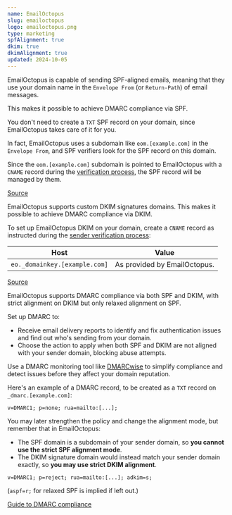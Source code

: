 ```yaml
---
name: EmailOctopus
slug: emailoctopus
logo: emailoctopus.png
type: marketing
spfAlignment: true
dkim: true
dkimAlignment: true
updated: 2024-10-05
---
```


<script>
  import DotsBadge from '$lib/mdsvex/dots-badge.svelte';
</script>

<Block title="SPF">

EmailOctopus is capable of sending SPF-aligned emails, meaning that they use your domain name in the `Envelope From` (or `Return-Path`) of email messages.

This makes it possible to achieve DMARC compliance via SPF.

You don't need to create a `TXT` SPF record on your domain, since EmailOctopus takes care of it for you.

In fact, EmailOctopus uses a subdomain like `eom.[example.com]` in the `Envelope From`, and SPF verifiers look for the SPF record on this domain.

Since the `eom.[example.com]` subdomain is pointed to EmailOctopus with a `CNAME` record during the [verification process](https://emailoctopus.com/account/senders), the SPF record will be managed by them.

[Source](https://help.emailoctopus.com/article/160-verifying-a-new-domain)

</Block>

<Block title="DKIM">

EmailOctopus supports custom DKIM signatures domains. This makes it possible to achieve DMARC compliance via DKIM.

To set up EmailOctopus DKIM on your domain, create a `CNAME` record as instructed during the [sender verification process](https://emailoctopus.com/account/senders):

| Host                          | Value                        |
| ----------------------------- | ---------------------------- |
| `eo._domainkey.[example.com]` | As provided by EmailOctopus. |

[Source](https://help.emailoctopus.com/article/160-verifying-a-new-domain)

</Block>

<Block title="DMARC">

EmailOctopus supports DMARC compliance via both SPF and DKIM, with strict alignment on DKIM but only relaxed alignment on SPF.

Set up DMARC to:

- Receive email delivery reports to identify and fix authentication issues and find out who's sending from your domain.
- Choose the action to apply when both SPF and DKIM are not aligned with your sender domain, blocking abuse attempts.

Use a DMARC monitoring tool like [DMARCwise](https://dmarcwise.io) to simplify compliance and detect issues before they affect your domain reputation.

Here's an example of a DMARC record, to be created as a `TXT` record on `_dmarc.[example.com]`:

```
v=DMARC1; p=none; rua=mailto:[...];
```

You may later strengthen the policy and change the alignment mode, but remember that in EmailOctopus:

- The SPF domain is a subdomain of your sender domain, so **you cannot use the strict SPF alignment mode**.
- The DKIM signature domain would instead match your sender domain exactly, so **you may use strict DKIM alignment**.

```
v=DMARC1; p=reject; rua=mailto:[...]; adkim=s;
```

(`aspf=r;` for relaxed SPF is implied if left out.)

[Guide to DMARC compliance](https://dmarcwise.io/docs/guide-to-dmarc-compliance)

</Block>
